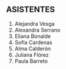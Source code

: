 ## ASISTENTES

1. Alejandra Vesga  
5. Alexandra Serrano  
3. Eliana Bonalde  
7. Sofía Cardenas  
5. Alma Calderón
5. Juliana Flórez
9. Paula Barreto
